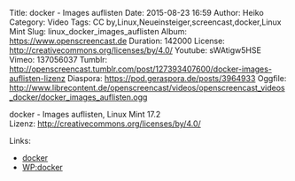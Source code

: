Title: docker - Images auflisten
Date: 2015-08-23 16:59
Author: Heiko
Category: Video
Tags: CC by,Linux,Neueinsteiger,screencast,docker,Linux Mint
Slug: linux_docker_images_auflisten
Album: https://www.openscreencast.de
Duration: 142000
License: http://creativecommons.org/licenses/by/4.0/
Youtube: sWAtigw5HSE
Vimeo: 137056037
Tumblr: http://openscreencast.tumblr.com/post/127393407600/docker-images-auflisten-lizenz
Diaspora: https://pod.geraspora.de/posts/3964933
Oggfile: http://www.librecontent.de/openscreencast/videos/openscreencast_videos_docker/docker_images_auflisten.ogg

docker - Images auflisten, Linux Mint 17.2  
Lizenz: <http://creativecommons.org/licenses/by/4.0/>

Links:

  * [docker](https://www.docker.com/ "Link zu docker.com/" )
  * [WP:docker](https://de.wikipedia.org/wiki/Docker_%28Software%29 "Link zu wikipedia.org" )

